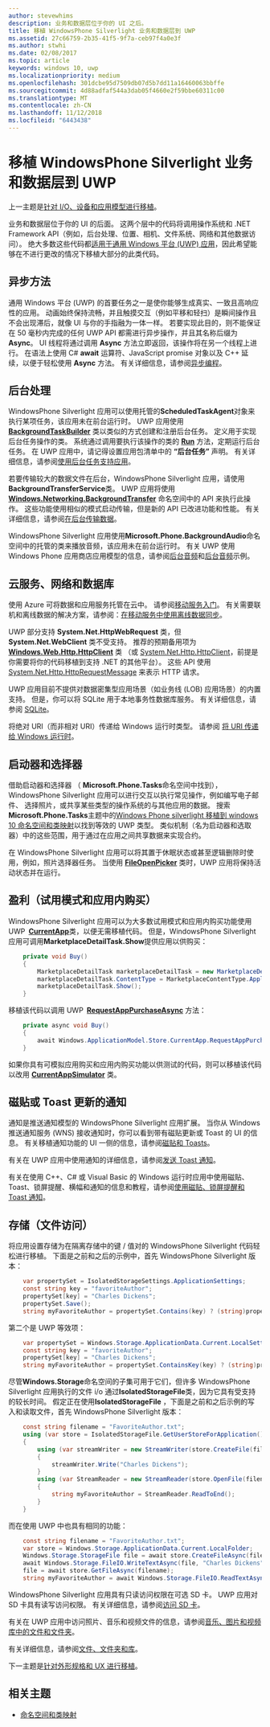 ```yaml
---
author: stevewhims
description: 业务和数据层位于你的 UI 之后。
title: 移植 WindowsPhone Silverlight 业务和数据层到 UWP
ms.assetid: 27c66759-2b35-41f5-9f7a-ceb97f4a0e3f
ms.author: stwhi
ms.date: 02/08/2017
ms.topic: article
keywords: windows 10, uwp
ms.localizationpriority: medium
ms.openlocfilehash: 301dcbe95d7509db07d5b7dd11a16460063bbffe
ms.sourcegitcommit: 4d88adfaf544a3dab05f4660e2f59bbe60311c00
ms.translationtype: MT
ms.contentlocale: zh-CN
ms.lasthandoff: 11/12/2018
ms.locfileid: "6443438"
---
```

#  <a name="porting-windowsphone-silverlight-business-and-data-layers-to-uwp"></a>移植 WindowsPhone Silverlight 业务和数据层到 UWP


上一主题是[针对 I/O、设备和应用模型进行移植](wpsl-to-uwp-input-and-sensors.md)。

业务和数据层位于你的 UI 的后面。 这两个层中的代码将调用操作系统和 .NET Framework API（例如，后台处理、位置、相机、文件系统、网络和其他数据访问）。 绝大多数这些代码都[适用于通用 Windows 平台 (UWP) 应用](https://msdn.microsoft.com/library/windows/apps/br211369)，因此希望能够在不进行更改的情况下移植大部分的此类代码。

## <a name="asynchronous-methods"></a>异步方法

通用 Windows 平台 (UWP) 的首要任务之一是使你能够生成真实、一致且高响应性的应用。 动画始终保持流畅，并且触摸交互（例如平移和轻扫）是瞬间操作且不会出现滞后，就像 UI 与你的手指融为一体一样。 若要实现此目的，则不能保证在 50 毫秒内完成的任何 UWP API 都需进行异步操作，并且其名称后缀为 **Async**。 UI 线程将通过调用 **Async** 方法立即返回，该操作将在另一个线程上进行。 在语法上使用 C# **await** 运算符、JavaScript promise 对象以及 C++ 延续，以便于轻松使用 **Async** 方法。 有关详细信息，请参阅[异步编程](https://msdn.microsoft.com/library/windows/apps/mt187335)。

## <a name="background-processing"></a>后台处理

WindowsPhone Silverlight 应用可以使用托管的**ScheduledTaskAgent**对象来执行某项任务，该应用未在前台运行时。 UWP 应用使用 [**BackgroundTaskBuilder**](https://msdn.microsoft.com/library/windows/apps/br224768) 类以类似的方式创建和注册后台任务。 定义用于实现后台任务操作的类。 系统通过调用要执行该操作的类的 [**Run**](https://msdn.microsoft.com/library/windows/apps/br224811) 方法，定期运行后台任务。 在 UWP 应用中，请记得设置应用包清单中的 **“后台任务”** 声明。 有关详细信息，请参阅[使用后台任务支持应用](https://msdn.microsoft.com/library/windows/apps/mt299103)。

若要传输较大的数据文件在后台，WindowsPhone Silverlight 应用，请使用**BackgroundTransferService**类。 UWP 应用将使用 [**Windows.Networking.BackgroundTransfer**](https://msdn.microsoft.com/library/windows/apps/br207242) 命名空间中的 API 来执行此操作。 这些功能使用相似的模式启动传输，但是新的 API 已改进功能和性能。 有关详细信息，请参阅[在后台传输数据](https://msdn.microsoft.com/library/windows/apps/xaml/hh452975)。

WindowsPhone Silverlight 应用使用**Microsoft.Phone.BackgroundAudio**命名空间中的托管的类来播放音频，该应用未在前台运行时。 有关 UWP 使用 Windows Phone 应用商店应用模型的信息，请参阅[后台音频](https://msdn.microsoft.com/library/windows/apps/mt282140)和[后台音频](http://go.microsoft.com/fwlink/p/?linkid=619997)示例。

## <a name="cloud-services-networking-and-databases"></a>云服务、网络和数据库

使用 Azure 可将数据和应用服务托管在云中。 请参阅[移动服务入门](http://go.microsoft.com/fwlink/p/?LinkID=403138)。 有关需要联机和离线数据的解决方案，请参阅：[在移动服务中使用离线数据同步](http://azure.microsoft.com/documentation/articles/mobile-services-windows-store-dotnet-get-started-offline-data/)。

UWP 部分支持 **System.Net.HttpWebRequest** 类，但 **System.Net.WebClient** 类不受支持。 推荐的预期备用项为 [**Windows.Web.Http.HttpClient**](https://msdn.microsoft.com/library/windows/apps/dn298639) 类 （或 [System.Net.Http.HttpClient](https://msdn.microsoft.com/library/system.net.http.httpclient(v=vs.118).aspx)，前提是你需要将你的代码移植到支持 .NET 的其他平台）。 这些 API 使用 [System.Net.Http.HttpRequestMessage](https://msdn.microsoft.com/library/system.net.http.httprequestmessage.aspx) 来表示 HTTP 请求。

UWP 应用目前不提供对数据密集型应用场景（如业务线 (LOB) 应用场景）的内置支持。 但是，你可以将 SQLite 用于本地事务性数据库服务。 有关详细信息，请参阅 [SQLite](https://visualstudiogallery.msdn.microsoft.com/4913e7d5-96c9-4dde-a1a1-69820d615936)。

将绝对 URI（而非相对 URI）传递给 Windows 运行时类型。 请参阅 [将 URI 传递给 Windows 运行时](https://msdn.microsoft.com/library/hh763341.aspx)。

## <a name="launchers-and-choosers"></a>启动器和选择器

借助启动器和选择器 （ **Microsoft.Phone.Tasks**命名空间中找到），WindowsPhone Silverlight 应用可以进行交互以执行常见操作，例如编写电子邮件、 选择照片，或共享某些类型的操作系统的与其他应用的数据。 搜索**Microsoft.Phone.Tasks**主题中的[Windows Phone silverlight 移植到 windows 10 命名空间和类映射](wpsl-to-uwp-namespace-and-class-mappings.md)以找到等效的 UWP 类型。 类似机制（名为启动器和选取器）中的这些范围，用于通过在应用之间共享数据来实现合约。

在 WindowsPhone Silverlight 应用可以将其置于休眠状态或甚至逻辑删除时使用，例如，照片选择器任务。 当使用 [**FileOpenPicker**](https://msdn.microsoft.com/library/windows/apps/br207847) 类时，UWP 应用将保持活动状态并在运行。

## <a name="monetization-trial-mode-and-in-app-purchases"></a>盈利（试用模式和应用内购买）

WindowsPhone Silverlight 应用可以为大多数试用模式和应用内购买功能使用 UWP [**CurrentApp**](https://msdn.microsoft.com/library/windows/apps/hh779765)类，以便无需移植代码。 但是，WindowsPhone Silverlight 应用可调用**MarketplaceDetailTask.Show**提供应用以供购买：

```csharp
    private void Buy()
    {
        MarketplaceDetailTask marketplaceDetailTask = new MarketplaceDetailTask();
        marketplaceDetailTask.ContentType = MarketplaceContentType.Applications;
        marketplaceDetailTask.Show();
    }
```

移植该代码以调用 UWP [**RequestAppPurchaseAsync**](https://msdn.microsoft.com/library/windows/apps/hh967813) 方法：

```csharp
    private async void Buy()
    {
        await Windows.ApplicationModel.Store.CurrentApp.RequestAppPurchaseAsync(false);
    }
```

如果你具有可模拟应用购买和应用内购买功能以供测试的代码，则可以移植该代码以改用 [**CurrentAppSimulator**](https://msdn.microsoft.com/library/windows/apps/hh779766) 类。

## <a name="notifications-for-tile-or-toast-updates"></a>磁贴或 Toast 更新的通知

通知是推送通知模型的 WindowsPhone Silverlight 应用扩展。 当你从 Windows 推送通知服务 (WNS) 接收通知时，你可以看到带有磁贴更新或 Toast 的 UI 的信息。 有关移植通知功能的 UI 一侧的信息，请参阅[磁贴和 Toasts](w8x-to-uwp-porting-xaml-and-ui.md)。

有关在 UWP 应用中使用通知的详细信息，请参阅[发送 Toast 通知](https://msdn.microsoft.com/library/windows/apps/xaml/hh868266)。

有关在使用 C++、C# 或 Visual Basic 的 Windows 运行时应用中使用磁贴、Toast、锁屏提醒、横幅和通知的信息和教程，请参阅[使用磁贴、锁屏提醒和 Toast 通知](https://msdn.microsoft.com/library/windows/apps/xaml/hh868259)。

## <a name="storage-file-access"></a>存储（文件访问）

将应用设置存储为在隔离存储中的键 / 值对的 WindowsPhone Silverlight 代码轻松进行移植。 下面是之前和之后的示例中，首先 WindowsPhone Silverlight 版本：

```csharp
    var propertySet = IsolatedStorageSettings.ApplicationSettings;
    const string key = "favoriteAuthor";
    propertySet[key] = "Charles Dickens";
    propertySet.Save();
    string myFavoriteAuthor = propertySet.Contains(key) ? (string)propertySet[key] : "<none>";
```

第二个是 UWP 等效项：

```csharp
    var propertySet = Windows.Storage.ApplicationData.Current.LocalSettings.Values;
    const string key = "favoriteAuthor";
    propertySet[key] = "Charles Dickens";
    string myFavoriteAuthor = propertySet.ContainsKey(key) ? (string)propertySet[key] : "<none>";
```

尽管**Windows.Storage**命名空间的子集可用于它们，但许多 WindowsPhone Silverlight 应用执行的文件 i/o 通过**IsolatedStorageFile**类，因为它具有受支持的较长时间。 假定正在使用**IsolatedStorageFile** ，下面是之前和之后示例的写入和读取文件，首先 WindowsPhone Silverlight 版本：

```csharp
    const string filename = "FavoriteAuthor.txt";
    using (var store = IsolatedStorageFile.GetUserStoreForApplication())
    {
        using (var streamWriter = new StreamWriter(store.CreateFile(filename)))
        {
            streamWriter.Write("Charles Dickens");
        }
        using (var StreamReader = new StreamReader(store.OpenFile(filename, FileMode.Open, FileAccess.Read)))
        {
            string myFavoriteAuthor = StreamReader.ReadToEnd();
        }
    }
```

而在使用 UWP 中也具有相同的功能：

```csharp
    const string filename = "FavoriteAuthor.txt";
    var store = Windows.Storage.ApplicationData.Current.LocalFolder;
    Windows.Storage.StorageFile file = await store.CreateFileAsync(filename, Windows.Storage.CreationCollisionOption.ReplaceExisting);
    await Windows.Storage.FileIO.WriteTextAsync(file, "Charles Dickens");
    file = await store.GetFileAsync(filename);
    string myFavoriteAuthor = await Windows.Storage.FileIO.ReadTextAsync(file);
```

WindowsPhone Silverlight 应用具有只读访问权限在可选 SD 卡。 UWP 应用对 SD 卡具有读写访问权限。 有关详细信息，请参阅[访问 SD 卡](https://msdn.microsoft.com/library/windows/apps/mt188699)。

有关在 UWP 应用中访问照片、音乐和视频文件的信息，请参阅[音乐、图片和视频库中的文件和文件夹](https://msdn.microsoft.com/library/windows/apps/mt188703)。

有关详细信息，请参阅[文件、文件夹和库](https://msdn.microsoft.com/library/windows/apps/mt185399)。

下一主题是[针对外形规格和 UX 进行移植](wpsl-to-uwp-form-factors-and-ux.md)。

## <a name="related-topics"></a>相关主题

* [命名空间和类映射](wpsl-to-uwp-namespace-and-class-mappings.md)
 

